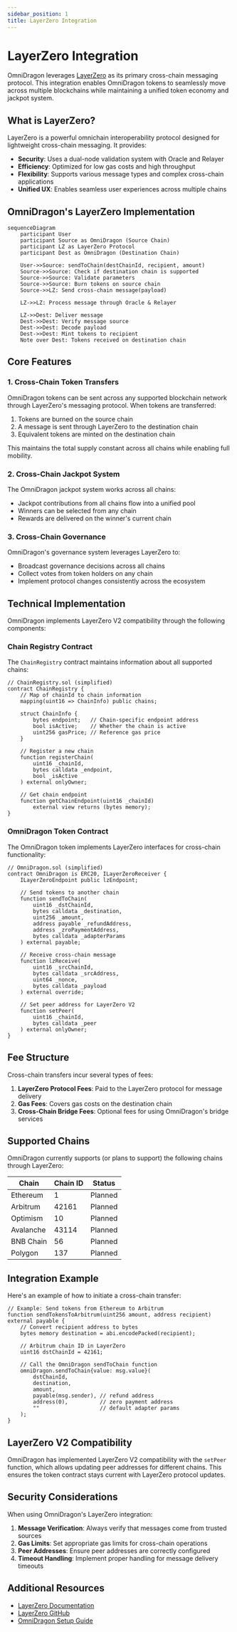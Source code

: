 ```yaml
---
sidebar_position: 1
title: LayerZero Integration
---
```


# LayerZero Integration

OmniDragon leverages [LayerZero](https://layerzero.network/) as its primary cross-chain messaging protocol. This integration enables OmniDragon tokens to seamlessly move across multiple blockchains while maintaining a unified token economy and jackpot system.

## What is LayerZero?

LayerZero is a powerful omnichain interoperability protocol designed for lightweight cross-chain messaging. It provides:

- **Security**: Uses a dual-node validation system with Oracle and Relayer
- **Efficiency**: Optimized for low gas costs and high throughput
- **Flexibility**: Supports various message types and complex cross-chain applications
- **Unified UX**: Enables seamless user experiences across multiple chains

## OmniDragon's LayerZero Implementation

```mermaid
sequenceDiagram
    participant User
    participant Source as OmniDragon (Source Chain)
    participant LZ as LayerZero Protocol
    participant Dest as OmniDragon (Destination Chain)
    
    User->>Source: sendToChain(destChainId, recipient, amount)
    Source->>Source: Check if destination chain is supported
    Source->>Source: Validate parameters
    Source->>Source: Burn tokens on source chain
    Source->>LZ: Send cross-chain message(payload)
    
    LZ->>LZ: Process message through Oracle & Relayer
    
    LZ->>Dest: Deliver message
    Dest->>Dest: Verify message source
    Dest->>Dest: Decode payload
    Dest->>Dest: Mint tokens to recipient
    Note over Dest: Tokens received on destination chain
```

## Core Features

### 1. Cross-Chain Token Transfers

OmniDragon tokens can be sent across any supported blockchain network through LayerZero's messaging protocol. When tokens are transferred:

1. Tokens are burned on the source chain
2. A message is sent through LayerZero to the destination chain
3. Equivalent tokens are minted on the destination chain

This maintains the total supply constant across all chains while enabling full mobility.

### 2. Cross-Chain Jackpot System

The OmniDragon jackpot system works across all chains:

- Jackpot contributions from all chains flow into a unified pool
- Winners can be selected from any chain
- Rewards are delivered on the winner's current chain

### 3. Cross-Chain Governance

OmniDragon's governance system leverages LayerZero to:

- Broadcast governance decisions across all chains
- Collect votes from token holders on any chain
- Implement protocol changes consistently across the ecosystem

## Technical Implementation

OmniDragon implements LayerZero V2 compatibility through the following components:

### Chain Registry Contract

The `ChainRegistry` contract maintains information about all supported chains:

```solidity
// ChainRegistry.sol (simplified)
contract ChainRegistry {
    // Map of chainId to chain information
    mapping(uint16 => ChainInfo) public chains;
    
    struct ChainInfo {
        bytes endpoint;   // Chain-specific endpoint address
        bool isActive;    // Whether the chain is active
        uint256 gasPrice; // Reference gas price
    }
    
    // Register a new chain
    function registerChain(
        uint16 _chainId,
        bytes calldata _endpoint,
        bool _isActive
    ) external onlyOwner;
    
    // Get chain endpoint
    function getChainEndpoint(uint16 _chainId) 
        external view returns (bytes memory);
}
```

### OmniDragon Token Contract

The OmniDragon token implements LayerZero interfaces for cross-chain functionality:

```solidity
// OmniDragon.sol (simplified)
contract OmniDragon is ERC20, ILayerZeroReceiver {
    ILayerZeroEndpoint public lzEndpoint;
    
    // Send tokens to another chain
    function sendToChain(
        uint16 _dstChainId,
        bytes calldata _destination,
        uint256 _amount,
        address payable _refundAddress,
        address _zroPaymentAddress,
        bytes calldata _adapterParams
    ) external payable;
    
    // Receive cross-chain message
    function lzReceive(
        uint16 _srcChainId,
        bytes calldata _srcAddress,
        uint64 _nonce,
        bytes calldata _payload
    ) external override;
    
    // Set peer address for LayerZero V2
    function setPeer(
        uint16 _chainId,
        bytes calldata _peer
    ) external onlyOwner;
}
```

## Fee Structure

Cross-chain transfers incur several types of fees:

1. **LayerZero Protocol Fees**: Paid to the LayerZero protocol for message delivery
2. **Gas Fees**: Covers gas costs on the destination chain
3. **Cross-Chain Bridge Fees**: Optional fees for using OmniDragon's bridge services

## Supported Chains

OmniDragon currently supports (or plans to support) the following chains through LayerZero:

| Chain | Chain ID | Status |
|-------|----------|--------|
| Ethereum | 1 | Planned |
| Arbitrum | 42161 | Planned |
| Optimism | 10 | Planned |
| Avalanche | 43114 | Planned |
| BNB Chain | 56 | Planned |
| Polygon | 137 | Planned |

## Integration Example

Here's an example of how to initiate a cross-chain transfer:

```solidity
// Example: Send tokens from Ethereum to Arbitrum
function sendTokensToArbitrum(uint256 amount, address recipient) external payable {
    // Convert recipient address to bytes
    bytes memory destination = abi.encodePacked(recipient);
    
    // Arbitrum chain ID in LayerZero
    uint16 dstChainId = 42161;
    
    // Call the OmniDragon sendToChain function
    omniDragon.sendToChain{value: msg.value}(
        dstChainId,
        destination,
        amount,
        payable(msg.sender), // refund address
        address(0),          // zero payment address
        ""                   // default adapter params
    );
}
```

## LayerZero V2 Compatibility

OmniDragon has implemented LayerZero V2 compatibility with the `setPeer` function, which allows updating peer addresses for different chains. This ensures the token contract stays current with LayerZero protocol updates.

## Security Considerations

When using OmniDragon's LayerZero integration:

1. **Message Verification**: Always verify that messages come from trusted sources
2. **Gas Limits**: Set appropriate gas limits for cross-chain operations
3. **Peer Addresses**: Ensure peer addresses are correctly configured
4. **Timeout Handling**: Implement proper handling for message delivery timeouts

## Additional Resources

- [LayerZero Documentation](https://docs.layerzero.network/)
- [LayerZero GitHub](https://github.com/LayerZero-Labs)
- [OmniDragon Setup Guide](/integrations/layerzero/setup)
